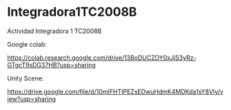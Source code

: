 # Integradora1TC2008B
Actividad Integradora 1 TC2008B


Google colab:

https://colab.research.google.com/drive/13BoDUCZOY0xJjS3yRz-GTgcT9sDG37HB?usp=sharing

Unity Scene:

https://drive.google.com/file/d/10mIFHTIPEZsEDwuHdmK4MDKda1sY8VIy/view?usp=sharing
